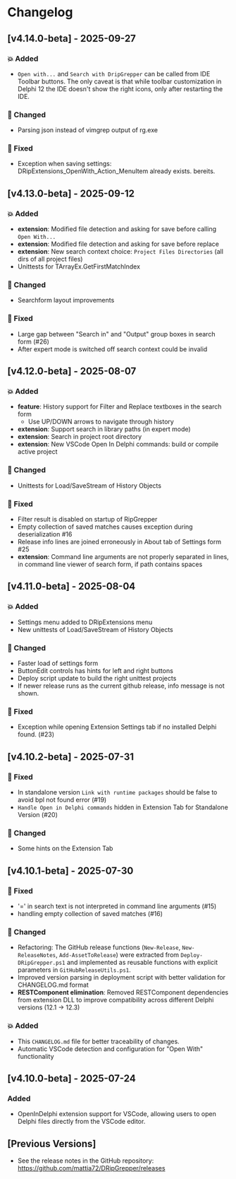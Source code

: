 # Changelog

## [v4.14.0-beta] - 2025-09-27

### 💥 Added
- `Open with...` and `Search with DripGrepper` can be called from IDE Toolbar buttons.
  The only caveat is that while toolbar customization in Delphi 12 the IDE doesn't show the right icons, only after restarting the IDE.

### 🔄 Changed
- Parsing json instead of vimgrep output of rg.exe

### 🐞 Fixed
- Exception when saving settings: DRipExtensions_OpenWith_Action_MenuItem already exists. bereits.

## [v4.13.0-beta] - 2025-09-12

### 💥 Added
- **extension**: Modified file detection and asking for save before calling `Open With...`
- **extension**: Modified file detection and asking for save before replace
- **extension**: New search context choice: `Project Files Directories` (all dirs of all project files)
- Unittests for TArrayEx.GetFirstMatchIndex

### 🔄 Changed
- Searchform layout improvements

### 🐞 Fixed
- Large gap between "Search in" and "Output" group boxes in search form (#26)
- After expert mode is switched off search context could be invalid

## [v4.12.0-beta] - 2025-08-07

### 💥 Added
- **feature**: History support for Filter and Replace textboxes in the search form
  - Use UP/DOWN arrows to navigate through history
- **extension**: Support search in library paths (in expert mode)
- **extension**: Search in project root directory
- **extension**: New VSCode Open In Delphi commands: build or compile active project

### 🔄 Changed
- Unittests for Load/SaveStream of History Objects

### 🐞 Fixed
- Filter result is disabled on startup of RipGrepper
- Empty collection of saved matches causes exception during deserialization #16
- Release info lines are joined erroneously in About tab of Settings form #25
- **extension**: Command line arguments are not properly separated in lines, in command line viewer of search form, if path contains spaces

## [v4.11.0-beta] - 2025-08-04

### 💥 Added
- Settings menu added to DRipExtensions menu
- New unittests of Load/SaveStream of History Objects

### 🔄 Changed
- Faster load of settings form 
- ButtonEdit controls has hints for left and right buttons
- Deploy script update to build the right unittest projects
- If newer release runs as the current github release, info message is not shown.

### 🐞 Fixed
- Exception while opening Extension Settings tab if no installed Delphi found. (#23)

## [v4.10.2-beta] - 2025-07-31

### 🐞 Fixed
- In standalone version `Link with runtime packages` should be false to avoid bpl not found error (#19)
- `Handle Open in Delphi commands` hidden in Extension Tab for Standalone Version (#20)

### 🔄 Changed
- Some hints on the Extension Tab

## [v4.10.1-beta] - 2025-07-30

### 🐞 Fixed
- '=' in search text is not interpreted in command line arguments (#15)
- handling empty collection of saved matches (#16)

### 🔄 Changed
- Refactoring: The GitHub release functions (`New-Release`, `New-ReleaseNotes`, `Add-AssetToRelease`) were extracted from `Deploy-DRipGrepper.ps1` and implemented as reusable functions with explicit parameters in `GitHubReleaseUtils.ps1`.
- Improved version parsing in deployment script with better validation for CHANGELOG.md format
- **RESTComponent elimination**: Removed RESTComponent dependencies from extension DLL to improve compatibility across different Delphi versions (12.1 → 12.3)

### 💥 Added
- This `CHANGELOG.md` file for better traceability of changes.
- Automatic VSCode detection and configuration for "Open With" functionality

## [v4.10.0-beta] - 2025-07-24

### Added
- OpenInDelphi extension support for VSCode, allowing users to open Delphi files directly from the VSCode editor.

## [Previous Versions]
- See the release notes in the GitHub repository: https://github.com/mattia72/DRipGrepper/releases







